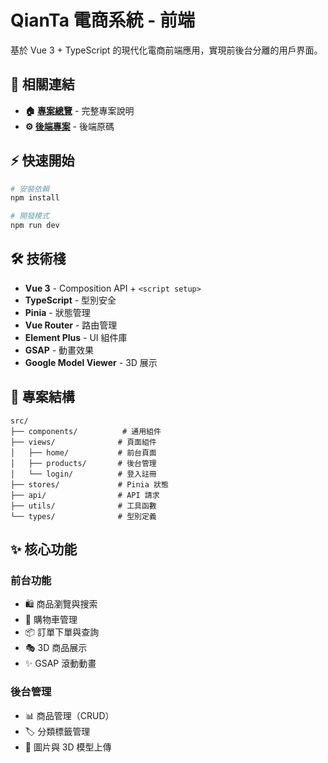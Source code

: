 # QianTa 電商系統 - 前端

基於 Vue 3 + TypeScript 的現代化電商前端應用，實現前後台分離的用戶界面。

## 🔗 相關連結
- **🏠 [專案總覽](https://github.com/Qoo143/QianTa)** - 完整專案說明
- **⚙️ [後端專案](https://github.com/Qoo143/finall_back)** - 後端原碼

## ⚡ 快速開始

```bash
# 安裝依賴
npm install

# 開發模式
npm run dev
```

## 🛠 技術棧

- **Vue 3** - Composition API + `<script setup>`
- **TypeScript** - 型別安全
- **Pinia** - 狀態管理
- **Vue Router** - 路由管理
- **Element Plus** - UI 組件庫
- **GSAP** - 動畫效果
- **Google Model Viewer** - 3D 展示

## 📁 專案結構

```
src/
├── components/          # 通用組件
├── views/              # 頁面組件
│   ├── home/           # 前台頁面
│   ├── products/       # 後台管理
│   └── login/          # 登入註冊
├── stores/             # Pinia 狀態
├── api/                # API 請求
├── utils/              # 工具函數
└── types/              # 型別定義
```

## ✨ 核心功能

### 前台功能
- 🛍️ 商品瀏覽與搜索
- 🛒 購物車管理
- 📦 訂單下單與查詢
- 🎭 3D 商品展示
- ✨ GSAP 滾動動畫

### 後台管理
- 📊 商品管理（CRUD）
- 🏷️ 分類標籤管理
- 📸 圖片與 3D 模型上傳
